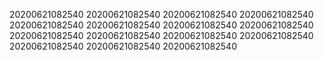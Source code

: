 20200621082540
20200621082540
20200621082540
20200621082540
20200621082540
20200621082540
20200621082540
20200621082540
20200621082540
20200621082540
20200621082540
20200621082540
20200621082540
20200621082540
20200621082540
